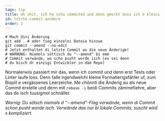 ```yaml
---
tags: tip
title: Oh shit, ich ha scho commited und denn gmerkt dass ich e kleini Änderig vergässe ha!
id: letzte-commit-aendere
order: 2
---
```


```git
# Mach dini Änderung
git add . # oder fieg einzelni Dateie hinzue
git commit --amend --no-edit
# Jetzt enthaltet di letzte Commit au die neue Änderige!
# WARNUNG: Niemols söttisch du "--amend" bi eme 
# Commit verwände, wo scho pusht worde isch (es sei denn
# du bisch dr einzigi Entwickler in däm Repo)
```

Normalerwiis passiert mir das, wenn ich commit und denn erst Tests oder Linter laufe loss. Denn falle irgendwelchi kleine Formatierigsfähler uf, zum Bispiil e vergässenes Leerzeiche. Me chönnti die Änderig au als neue Commit erstelle und denn mit <nobr>`rebase -i`</nobr> beidi Commits zämmefiehre, aber das do isch tuusigmol schnäller.


*Warnig: Du sötsch niemals d "--amend"-Flag verwände, wenn di Commit schon pusht worde isch. Verwände das nur bi lokale Commits, suscht wird s kompliziert.*
